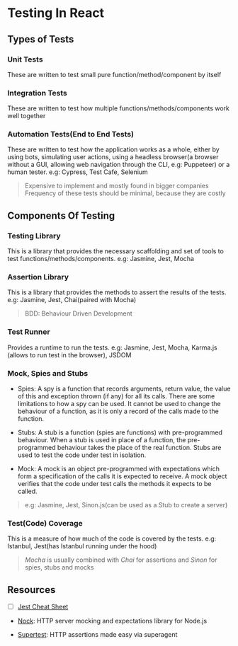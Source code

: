 # Testing In React

## Types of Tests

### Unit Tests

These are written to test small pure function/method/component by itself

### Integration Tests

These are written to test how multiple functions/methods/components work well together

### Automation Tests(End to End Tests)

These are written to test how the application works as a whole, either by using bots, simulating user actions, using a headless browser(a browser without a GUI, allowing web navigation through the CLI, e.g: Puppeteer) or a human tester. e.g: Cypress, Test Cafe, Selenium

> Expensive to implement and mostly found in bigger companies
> Frequency of these tests should be minimal, because they are costly

## Components Of Testing

### Testing Library

This is a library that provides the necessary scaffolding and set of tools to test functions/methods/components. e.g: Jasmine, Jest, Mocha

### Assertion Library

This is a library that provides the methods to assert the results of the tests. e.g: Jasmine, Jest, Chai(paired with Mocha)

> BDD: Behaviour Driven Development

### Test Runner

Provides a runtime to run the tests. e.g: Jasmine, Jest, Mocha, Karma.js (allows to run test in the browser), JSDOM

### Mock, Spies and Stubs

- Spies: A spy is a function that records arguments, return value, the value of this and exception thrown (if any) for all its calls. There are some limitations to how a spy can be used. It cannot be used to change the behaviour of a function, as it is only a record of the calls made to the function.

- Stubs: A stub is a function (spies are functions) with pre-programmed behaviour. When a stub is used in place of a function, the pre-programmed behaviour takes the place of the real function. Stubs are used to test the code under test in isolation.

- Mock: A mock is an object pre-programmed with expectations which form a specification of the calls it is expected to receive. A mock object verifies that the code under test calls the methods it expects to be called.

> e.g: Jasmine, Jest, Sinon.js(can be used as a Stub to create a server)

### Test(Code) Coverage

This is a measure of how much of the code is covered by the tests. e.g: Istanbul, Jest(has Istanbul running under the hood)

> _Mocha_ is usually combined with _Chai_ for assertions and _Sinon_ for spies, stubs and mocks

## Resources

- [ ] [Jest Cheat Sheet](https://github.com/sapegin/jest-cheat-sheet)

- [Nock](https://www.npmjs.com/package/nock): HTTP server mocking and expectations library for Node.js

- [Supertest](https://www.npmjs.com/package/supertest): HTTP assertions made easy via superagent
